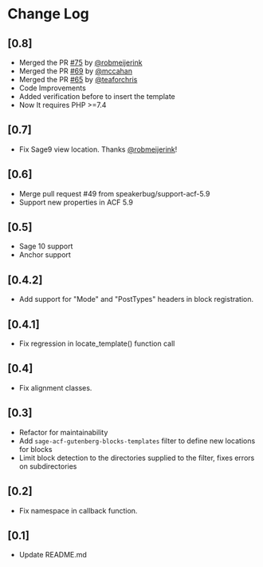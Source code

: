# Change Log

## [0.8]

- Merged the PR [#75](https://github.com/MWDelaney/sage-acf-gutenberg-blocks/pull/75) by [@robmeijerink](https://github.com/robmeijerink)
- Merged the PR [#69](https://github.com/MWDelaney/sage-acf-gutenberg-blocks/pull/69) by [@mccahan](https://github.com/mccahan)
- Merged the PR [#65](https://github.com/MWDelaney/sage-acf-gutenberg-blocks/pull/65) by [@teaforchris](https://github.com/teaforchris)
- Code Improvements
- Added verification before to insert the template
- Now It requires PHP >=7.4

## [0.7]

- Fix Sage9 view location. Thanks [@robmeijerink](https://github.com/robmeijerink)!

## [0.6]

- Merge pull request #49 from speakerbug/support-acf-5.9
- Support new properties in ACF 5.9

## [0.5]

- Sage 10 support
- Anchor support

## [0.4.2]

- Add support for "Mode" and "PostTypes" headers in block registration.

## [0.4.1]

- Fix regression in locate_template() function call

## [0.4]

- Fix alignment classes.

## [0.3]

- Refactor for maintainability
- Add `sage-acf-gutenberg-blocks-templates` filter to define new locations for blocks
- Limit block detection to the directories supplied to the filter, fixes errors on subdirectories

## [0.2]

- Fix namespace in callback function.

## [0.1]

- Update README.md
